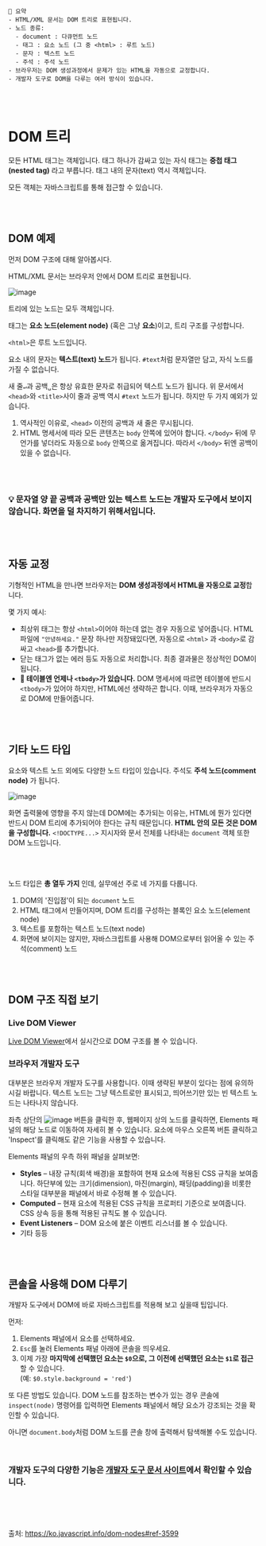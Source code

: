 ```
📍 요약
- HTML/XML 문서는 DOM 트리로 표현됩니다.
- 노드 종류:
  - document : 다큐먼트 노드
  - 태그 : 요소 노드 (그 중 <html> : 루트 노드)
  - 문자 : 텍스트 노드
  - 주석 : 주석 노드
- 브라우저는 DOM 생성과정에서 문제가 있는 HTML을 자동으로 교정합니다.
- 개발자 도구로 DOM을 다루는 여러 방식이 있습니다.
```
<br><br>

# DOM 트리

모든 HTML 태그는 객체입니다. 태그 하나가 감싸고 있는 자식 태그는 **중첩 태그(nested tag)** 라고 부릅니다. 태그 내의 문자(text) 역시 객체입니다.

모든 객체는 자바스크립트를 통해 접근할 수 있습니다.

<br><br>

## DOM 예제

먼저 DOM 구조에 대해 알아봅시다.

HTML/XML 문서는 브라우저 안에서 DOM 트리로 표현됩니다.

![image](https://user-images.githubusercontent.com/65887537/199629935-4ab16984-dc8f-4ba4-8a11-9afd31aa374e.png)

트리에 있는 노드는 모두 객체입니다.

태그는 **요소 노드(element node)** (혹은 그냥 **요소**)이고, 트리 구조를 구성합니다. 

`<html>`은 루트 노드입니다.

요소 내의 문자는 **텍스트(text) 노드**가 됩니다. `#text`처럼 문자열만 담고, 자식 노드를 가질 수 없습니다.

새 줄`↵`과 공백`␣`은 항상 유효한 문자로 취급되어 텍스트 노드가 됩니다. 위 문서에서 `<head>`와 `<title>`사이 줄과 공백 역시 `#text` 노드가 됩니다. 하지만 두 가지 예외가 있습니다.

1. 역사적인 이유로, `<head>` 이전의 공백과 새 줄은 무시됩니다.
2. HTML 명세서에 따라 모든 콘텐츠는 `body` 안쪽에 있어야 합니다. `</body>` 뒤에 무언가를 넣더라도 자동으로 `body` 안쪽으로 옮겨집니다. 따라서 `</body>` 뒤엔 공백이 있을 수 없습니다.

<br><br>

### 💡 문자열 양 끝 공백과 공백만 있는 텍스트 노드는 개발자 도구에서 보이지 않습니다. 화면을 덜 차지하기 위해서입니다.

<br><br>

## 자동 교정

기형적인 HTML을 만나면 브라우저는 **DOM 생성과정에서 HTML을 자동으로 교정**합니다.

몇 가지 예시: 

* 최상위 태그는 항상 `<html>`이어야 하는데 없는 경우 자동으로 넣어줍니다. HTML 파일에 `"안녕하세요."` 문장 하나만 저장돼있다면, 자동으로 `<html>` 과 `<body>`로 감싸고 `<head>`를 추가합니다.
* 닫는 태그가 없는 에러 등도 자동으로 처리합니다. 최종 결과물은 정상적인 DOM이 됩니다.
* **🚨 테이블엔 언제나 `<tbody>`가 있습니다.** DOM 명세서에 따르면 테이블에 반드시 `<tbody>`가 있어야 하지만, HTML에선 생략하곤 합니다. 이때, 브라우저가 자동으로 DOM에 만들어줍니다.

<br><br>

## 기타 노드 타입

요소와 텍스트 노드 외에도 다양한 노드 타입이 있습니다. 주석도 **주석 노드(comment node)** 가 됩니다.

![image](https://user-images.githubusercontent.com/65887537/199631732-4ad3189b-b2c6-4043-97ce-74ce48819d43.png)

화면 출력물에 영향을 주지 않는데 DOM에는 추가되는 이유는, HTML에 뭔가 있다면 반드시 DOM 트리에 추가되어야 한다는 규칙 때문입니다. **HTML 안의 모든 것은 DOM을 구성합니다.** `<!DOCTYPE...>` 지시자와 문서 전체를 나타내는 `document` 객체 또한 DOM 노드입니다.

<br><br>

노드 타입은 **총 열두 가지** 인데, 실무에선 주로 네 가지를 다룹니다.

1. DOM의 '진입점'이 되는 `document` 노드
2. HTML 태그에서 만들어지며, DOM 트리를 구성하는 블록인 요소 노드(element node)
3. 텍스트를 포함하는 텍스트 노드(text node)
4. 화면에 보이지는 않지만, 자바스크립트를 사용해 DOM으로부터 읽어올 수 있는 주석(comment) 노드

<br><br>

## DOM 구조 직접 보기

### Live DOM Viewer

[Live DOM Viewer](http://software.hixie.ch/utilities/js/live-dom-viewer/)에서 실시간으로 DOM 구조를 볼 수 있습니다. 

### 브라우저 개발자 도구

대부분은 브라우저 개발자 도구를 사용합니다. 이때 생략된 부분이 있다는 점에 유의하시길 바랍니다. 텍스트 노드는 그냥 텍스트로만 표시되고, 띄어쓰기만 있는 빈 텍스트 노드는 나타나지 않습니다. 

좌측 상단의 ![image](https://user-images.githubusercontent.com/65887537/199632361-ef2a1d07-aa94-444c-afd7-36eeb50146e3.png) 버튼을 클릭한 후, 웹페이지 상의 노드를 클릭하면, Elements 패널의 해당 노드로 이동하여 자세히 볼 수 있습니다. 요소에 마우스 오른쪽 버튼 클릭하고 'Inspect'를 클릭해도 같은 기능을 사용할 수 있습니다.

Elements 패널의 우측 하위 패널을 살펴보면:

* **Styles** – 내장 규칙(회색 배경)을 포함하여 현재 요소에 적용된 CSS 규칙을 보여줍니다. 
  하단부에 있는 크기(dimension), 마진(margin), 패딩(padding)을 비롯한 스타일 대부분을 패널에서 바로 수정해 볼 수 있습니다.
* **Computed** – 현재 요소에 적용된 CSS 규칙을 프로퍼티 기준으로 보여줍니다. CSS 상속 등을 통해 적용된 규칙도 볼 수 있습니다.
* **Event Listeners** – DOM 요소에 붙은 이벤트 리스너를 볼 수 있습니다.
* 기타 등등

<br><br>

## 콘솔을 사용해 DOM 다루기

개발자 도구에서 DOM에 바로 자바스크립트를 적용해 보고 싶을때 팁입니다. 

먼저:

1. Elements 패널에서 요소를 선택하세요.
2. `Esc`를 눌러 Elements 패널 아래에 콘솔을 띄우세요.
3. 이제 가장 **마지막에 선택했던 요소는 `$0`으로, 그 이전에 선택했던 요소는 `$1`로 접근**할 수 있습니다.   
   (예: `$0.style.background = 'red'`)

또 다른 방법도 있습니다. DOM 노드를 참조하는 변수가 있는 경우 콘솔에 `inspect(node)` 명령어를 입력하면 Elements 패널에서 해당 요소가 강조되는 것을 확인할 수 있습니다.

아니면 `document.body`처럼 DOM 노드를 콘솔 창에 출력해서 탐색해볼 수도 있습니다.

<br>

### 개발자 도구의 다양한 기능은 [개발자 도구 문서 사이트](https://developers.google.com/web/tools/chrome-devtools)에서 확인할 수 있습니다.

<br><br><br>

출처: https://ko.javascript.info/dom-nodes#ref-3599
